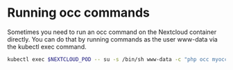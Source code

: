 # Running occ commands #

Sometimes you need to run an occ command on the Nextcloud container directly. You can do that by running commands as the user www-data via the kubectl exec command.

```bash
kubectl exec $NEXTCLOUD_POD -- su -s /bin/sh www-data -c "php occ myocccomand"
```